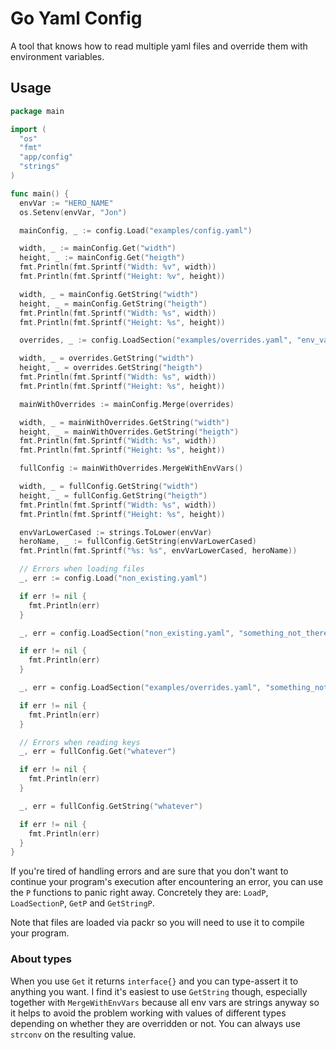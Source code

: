 # Go Yaml Config

A tool that knows how to read multiple yaml files and override them with environment variables.

## Usage

```go
package main

import (
  "os"
  "fmt"
  "app/config"
  "strings"
)

func main() {
  envVar := "HERO_NAME"
  os.Setenv(envVar, "Jon")

  mainConfig, _ := config.Load("examples/config.yaml")

  width, _ := mainConfig.Get("width")
  height, _ := mainConfig.Get("heigth")
  fmt.Println(fmt.Sprintf("Width: %v", width))
  fmt.Println(fmt.Sprintf("Height: %v", height))

  width, _ = mainConfig.GetString("width")
  height, _ = mainConfig.GetString("heigth")
  fmt.Println(fmt.Sprintf("Width: %s", width))
  fmt.Println(fmt.Sprintf("Height: %s", height))

  overrides, _ := config.LoadSection("examples/overrides.yaml", "env_vars")

  width, _ = overrides.GetString("width")
  height, _ = overrides.GetString("heigth")
  fmt.Println(fmt.Sprintf("Width: %s", width))
  fmt.Println(fmt.Sprintf("Height: %s", height))

  mainWithOverrides := mainConfig.Merge(overrides)

  width, _ = mainWithOverrides.GetString("width")
  height, _ = mainWithOverrides.GetString("heigth")
  fmt.Println(fmt.Sprintf("Width: %s", width))
  fmt.Println(fmt.Sprintf("Height: %s", height))

  fullConfig := mainWithOverrides.MergeWithEnvVars()

  width, _ = fullConfig.GetString("width")
  height, _ = fullConfig.GetString("heigth")
  fmt.Println(fmt.Sprintf("Width: %s", width))
  fmt.Println(fmt.Sprintf("Height: %s", height))

  envVarLowerCased := strings.ToLower(envVar)
  heroName, _ := fullConfig.GetString(envVarLowerCased)
  fmt.Println(fmt.Sprintf("%s: %s", envVarLowerCased, heroName))

  // Errors when loading files
  _, err := config.Load("non_existing.yaml")

  if err != nil {
    fmt.Println(err)
  }

  _, err = config.LoadSection("non_existing.yaml", "something_not_there")

  if err != nil {
    fmt.Println(err)
  }

  _, err = config.LoadSection("examples/overrides.yaml", "something_not_there")

  if err != nil {
    fmt.Println(err)
  }

  // Errors when reading keys
  _, err = fullConfig.Get("whatever")

  if err != nil {
    fmt.Println(err)
  }

  _, err = fullConfig.GetString("whatever")

  if err != nil {
    fmt.Println(err)
  }
}
```

If you're tired of handling errors and are sure that you don't want to continue your program's execution after encountering an error, you can use the `P` functions to panic right away. Concretely they are: `LoadP`, `LoadSectionP`, `GetP` and `GetStringP`.

Note that files are loaded via packr so you will need to use it to compile your program.

### About types

When you use `Get` it returns `interface{}` and you can type-assert it to anything you want. I find it's easiest to use `GetString` though, especially together with `MergeWithEnvVars` because all env vars are strings anyway so it helps to avoid the problem working with values of different types depending on whether they are overridden or not. You can always use `strconv` on the resulting value.
